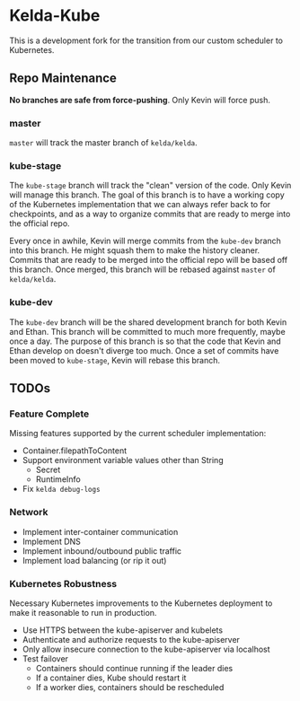 # Kelda-Kube
This is a development fork for the transition from our custom scheduler to
Kubernetes.

## Repo Maintenance

**No branches are safe from force-pushing**. Only Kevin will force push.

### master
`master` will track the master branch of `kelda/kelda`.

### kube-stage
The `kube-stage` branch will track the "clean" version of the code. Only Kevin
will manage this branch. The goal of this branch is to have a working copy of
the Kubernetes implementation that we can always refer back to for checkpoints,
and as a way to organize commits that are ready to merge into the official
repo.

Every once in awhile, Kevin will merge commits from the `kube-dev` branch into this
branch. He might squash them to make the history cleaner. Commits that are ready
to be merged into the official repo will be based off this branch. Once merged,
this branch will be rebased against `master` of `kelda/kelda`.

### kube-dev
The `kube-dev` branch will be the shared development branch for both Kevin and Ethan.
This branch will be committed to much more frequently, maybe once a day. The
purpose of this branch is so that the code that Kevin and Ethan develop on
doesn't diverge too much. Once a set of commits have been moved to `kube-stage`,
Kevin will rebase this branch.

## TODOs

### Feature Complete
Missing features supported by the current scheduler implementation:
- Container.filepathToContent
- Support environment variable values other than String
  - Secret
  - RuntimeInfo
- Fix `kelda debug-logs`

### Network
- Implement inter-container communication
- Implement DNS
- Implement inbound/outbound public traffic
- Implement load balancing (or rip it out)

### Kubernetes Robustness
Necessary Kubernetes improvements to the Kubernetes deployment to make it
reasonable to run in production.
- Use HTTPS between the kube-apiserver and kubelets
- Authenticate and authorize requests to the kube-apiserver
- Only allow insecure connection to the kube-apiserver via localhost
- Test failover
  - Containers should continue running if the leader dies
  - If a container dies, Kube should restart it
  - If a worker dies, containers should be rescheduled
